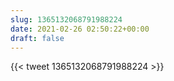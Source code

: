```yaml
---
slug: 1365132068791988224
date: 2021-02-26 02:50:22+00:00
draft: false
---
```


{{< tweet 1365132068791988224 >}}
